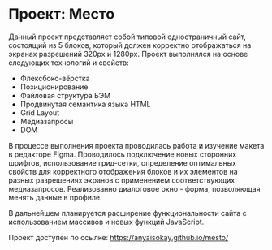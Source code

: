 # Проект: Место

Данный проект представляет собой типовой одностраничный сайт, состоящий из 5 блоков, который должен корректно отображаться на экранах разрешений 320px и 1280px.
Проект выполнялся на основе следующих технологий и свойств:
-  Флексбокс-вёрстка
-  Позиционирование
-  Файловая структура БЭМ
-  Продвинутая семантика языка HTML
-  Grid Layout
-  Медиазапросы
-  DOM

В процессе выполнения проекта проводилась работа и изучение макета в редакторе Figma. Проводилось подключение новых сторонних шрифтов, использование грид-сетки, определение оптимальных свойств для корректного отображения блоков и их элементов на разных разрешениях экранов с применением соответствующих медиазапросов. Реализованно диалоговое окно - форма, позволяющая менять данные в профиле.

В дальнейшем планируется расширение функциональности сайта с использованием массивов и новых функций JavaScript.

Проект доступен по ссылке: https://anyaisokay.github.io/mesto/
